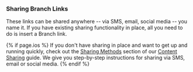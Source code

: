 ### Sharing Branch Links

These links can be shared anywhere -- via SMS, email, social media -- you name it. If you have existing sharing functionality in place, all you need to do is insert a Branch link.

{% if page.ios %}
If you don't have sharing in place and want to get up and running quickly, check out the [Sharing Methods](/recipes/content_sharing/{{page.platform}}/#sharing-methods-optional) section of our [Content Sharing](/recipes/content_sharing/{{page.platform}}/) guide. We give you step-by-step instructions for sharing via SMS, email or social media.
{% endif %}
